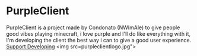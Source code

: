 # PurpleClient
PurpleClient is a project made by Condonato (NWImAle) to give people good vibes playing minecraft, i love purple and I'll do like everything with it, I'm developing the client the best way i can to give a good user experience.
[Support Developing](https://paypal.me/NewImAle2)
<img src=purpleclientlogo.jpg">
